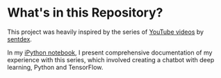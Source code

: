 # What's in this Repository?

This project was heavily inspired by the series of [YouTube videos](https://www.youtube.com/watch?v=dvOnYLDg8_Y&t=20s) by [sentdex](https://www.youtube.com/channel/UCfzlCWGWYyIQ0aLC5w48gBQ). 

In my [iPython notebook](https://github.com/INASIC/Chatbot/blob/master/Chatbot%20Documentation.ipynb), I present comprehensive documentation of my experience with this series, which involved creating a chatbot with deep learning, Python and TensorFlow.
